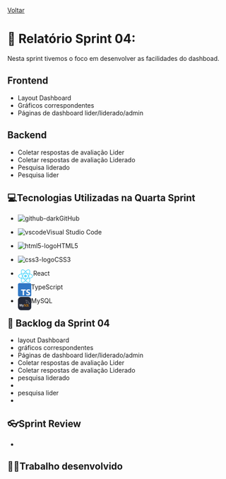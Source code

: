 <a href="../README.md">Voltar</a>

# 📄 Relatório Sprint 04:

Nesta sprint tivemos o foco em desenvolver as facilidades do dashboad.
## Frontend

<ul>
    <li>Layout Dashboard</li>
    <li>Gráficos correspondentes </li>
    <li>Páginas de dashboard lider/liderado/admin</li>
</ul>

## Backend

<ul>
    <li>Coletar respostas de avaliação Lider</li>
    <li>Coletar respostas de avaliação Liderado</li>
    <li>Pesquisa liderado</li>
    <li>Pesquisa lider</li>
</ul>

<h2 aling="center"> 💻Tecnologias Utilizadas na Quarta Sprint </h2>
<span id="tecnologia">

 * <p>
    <img align="left" title="github-dark" height="30px" src="https://user-images.githubusercontent.com/76211125/227561942-1503fb74-eb8e-41d1-936e-bf22bc2d70eb.png#gh-dark-mode-only"/>  
    GitHub 
 </p>

 * <p>
    <img align="left" title="vscode" height="30px" src="https://user-images.githubusercontent.com/76211125/227505063-5839c5e0-9524-41ff-9d24-ce6cbaf217a6.png"/>
    Visual Studio Code 
 </p>

 * <p>
    <img align="left" title="html5-logo" height="30px" src="https://user-images.githubusercontent.com/76211125/227503111-49bb0b02-2f06-4696-82e6-fbd8d0daed21.png"/>  
    HTML5 
 </p>

 * <p>
    <img align="left" title="css3-logo" height="30px" src="https://user-images.githubusercontent.com/76211125/227503103-bb7005d7-5f2f-46e4-adb5-92ef19ce677d.png"/>  
    CSS3 
 </p>
 
* <p>
    <img align="left" title="react-logo" height="30px" src="https://github.com/ThothTech-Fatec/Maat-View/blob/main/Static/React.png"/>  
    React 
</p>

* <p>
    <img align="left" title="typescript-logo" height="30px" src="https://github.com/ThothTech-Fatec/Maat-View/blob/main/TypeScript.png"/>  
    TypeScript 
</p>

 * <p>
    <img align="left" title="vscode" height="30px" src="https://github.com/tandpfun/skill-icons/raw/main/icons/MySQL-Dark.svg"/>
   MySQL 
 </p>
 
</span>

## 📃 Backlog da Sprint 04

<ul>
    <li>layout Dashboard</li>
    <li>gráficos correspondentes </li>
    <li>Páginas de dashboard lider/liderado/admin</li>
    <li>Coletar respostas de avaliação Lider</li>
    <li>Coletar respostas de avaliação Liderado</li>
    <li>pesquisa liderado<li>
    <li>pesquisa lider<li>  
</ul>

## 👓Sprint Review
-

## 👨‍💻Trabalho desenvolvido

